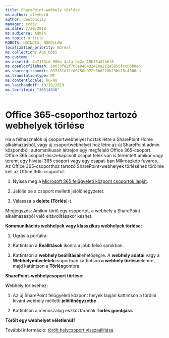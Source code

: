 ```yaml
---
title: SharePoint-webhely törlése
ms.author: stevhord
author: bentoncity
manager: scotv
ms.date: 7/30/2018
ms.audience: Admin
ms.topic: article
ROBOTS: NOINDEX, NOFOLLOW
localization_priority: Normal
ms.collection: Adm_O365
ms.custom: ''
ms.assetid: 4a71f3cd-000a-4a1a-b42a-15b70a8fb6f8
ms.openlocfilehash: 19033fe2f700e940432428e212a5956fcc06b0e6
ms.sourcegitcommit: 037331d71f06750d972c0b6278b23bb15c4806ca
ms.translationtype: MT
ms.contentlocale: hu-HU
ms.lasthandoff: 10/18/2019
ms.locfileid: "36514036"
---
```

# <a name="delete-sites-that-belong-to-an-office-365-group"></a>Office 365-csoporthoz tartozó webhelyek törlése

Ha a felhasználók új csoportwebhelyet hoztak létre a SharePoint Home alkalmazásból, vagy új csoportwebhelyet hoz létre az új SharePoint admin központból, automatikusan létrejön egy megfelelő Office 365-csoport. Office 365 csoport-összekapcsolt csapat telek van is teremtett amikor vagy teremt egy hivatal 365 csoport vagy egy csapat-ban Mikroszkóp fuvaros. Az Office 365-csoporthoz tartozó SharePoint-webhelyek törléséhez törölnie kell az Office 365-csoportot. 
  
1. Nyissa meg a [Microsoft 365 felügyeleti központ csoportok lapját](https://portal.office.com/adminportal/home#/groups).
    
2. Jelölje be a csoport melletti jelölőnégyzetet.
    
3. Válassza a **delete (Törlés**)-t.
    
Megjegyzés: Amikor töröl egy csoportot, a webhely a SharePoint alkalmazásból való eltávolításakor késhet.
  
**Kommunikációs webhelyek vagy klasszikus webhelyek törlése:**

1. Ugrás a portálra.
  
2. Kattintson a **Beállítások** ikonra a jobb felső sarokban. 
  
3. Kattintson a **webhely beállításai**lehetőségre. A **webhely adatai** vagy a **Webhelyműveletek**csoportban kattintson **a webhely törlése**elemre, majd kattintson a **Törlés**gombra.
  
**SharePoint-webhelycsoport törlése:**

Webhely törléséhez:
  
1. Az új SharePoint felügyeleti központ helyek lapján kattintson a törölni kívánt webhely melletti **jelölőnégyzetbe** . 
    
2. Kattintson a menüszalag eszköztárának **Törlés gombjára.**
    
**Törölt egy webhelyet véletlenül?**

További információ: [törölt helycsoport visszaállítása](https://go.microsoft.com/fwlink/?linkid=867660).
  

